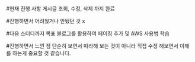 #현재 진행 사항
게시글 조회, 수정, 삭제 까지 완료

#진행하면서 어려웠거나 안됐던 것
x

#다음 스터디까지 목표
블로그를 활용하여 페이징 추가 및 AWS 사용법 학습

#진행하면서 느낀 점
단순히 보면서 따라해 보는 것이 아니라 직접 수정 해보면서 이해를 하는게 중요할 것 같습니다.

